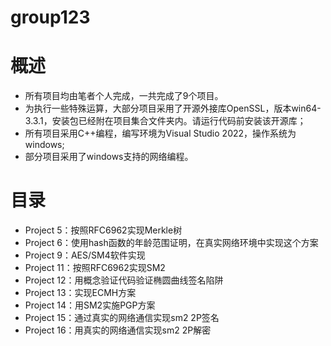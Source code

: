 # group123

# 概述
 - 所有项目均由笔者个人完成，一共完成了9个项目。
 - 为执行一些特殊运算，大部分项目采用了开源外接库OpenSSL，版本win64-3.3.1，安装包已经附在项目集合文件夹内。请运行代码前安装该开源库；
 - 所有项目采用C++编程，编写环境为Visual Studio 2022，操作系统为windows;
 - 部分项目采用了windows支持的网络编程。

# 目录
 - Project 5：按照RFC6962实现Merkle树
 - Project 6：使用hash函数的年龄范围证明，在真实网络环境中实现这个方案
 - Project 9：AES/SM4软件实现
 - Project 11：按照RFC6962实现SM2
 - Project 12：用概念验证代码验证椭圆曲线签名陷阱
 - Project 13：实现ECMH方案
 - Project 14：用SM2实施PGP方案
 - Project 15：通过真实的网络通信实现sm2 2P签名
 - Project 16：用真实的网络通信实现sm2 2P解密
